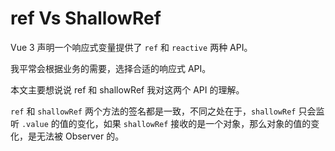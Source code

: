 # ref Vs ShallowRef

Vue 3 声明一个响应式变量提供了 `ref` 和 `reactive` 两种 API。

我平常会根据业务的需要，选择合适的响应式 API。

本文主要想说说 ref 和 shallowRef 我对这两个 API 的理解。

`ref` 和 `shallowRef` 两个方法的签名都是一致，不同之处在于，`shallowRef` 只会监听 `.value` 的值的变化，如果 `shallowRef` 接收的是一个对象，那么对象的值的变化，是无法被 Observer 的。
